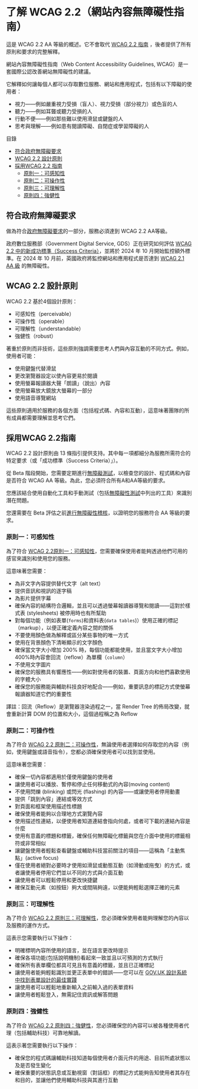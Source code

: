 # 了解 WCAG 2.2（網站內容無障礙性指南）

這是 WCAG 2.2 AA 等級的概述。它不會取代 [WCAG 2.2 指南](https://www.w3.org/TR/WCAG22/) ，後者提供了所有原則和要求的完整解釋。

網站內容無障礙性指南（Web Content Accessibility Guidelines, WCAG）是一套國際公認改善網站無障礙性的建議。

它解釋如何讓每個人都可以存取數位服務、網站和應用程式，包括有以下障礙的使用者：

- 視力——例如嚴重視力受損（盲人）、視力受損（部分視力）或色盲的人
- 聽力——例如耳聾或聽力受損的人
- 行動不便——例如那些難以使用滑鼠或鍵盤的人
- 思考與理解——例如患有閱讀障礙、自閉症或學習障礙的人

目錄

 - [符合政府無障礙要求](#符合政府無障礙要求)
 - [WCAG 2.2 設計原則](#wcag-22設計原則)
 - [採用WCAG 2.2 指南](#wcag-22設計原則)
    - [原則一：可感知性](#原則一可感知性)
    - [原則二：可操作性](#原則二可操作性)
    - [原則三：可理解性](#原則三可理解性)
    - [原則四：強健性](#原則四強健性)

## 符合政府無障礙要求

做為符合[政府無障礙要求](./making-your-service-accessible-an-introduction.md)的一部分，服務必須達到 WCAG
2.2 AA等級。

政府數位服務部（Government Digital Service, GDS）正在研究如何評估 [WCAG 2.2 中的新成功標準（Success Criteria）](https://www.w3.org/TR/WCAG22/)，並將於 2024 年 10 月開始監控額外標準。在 2024 年 10 月前，英國政府將監控網站和應用程式是否達到 [WCAG 2.1 AA 級](https://www.w3.org/TR/WCAG21/) 的無障礙性。

## WCAG 2.2 設計原則

WCAG 2.2 基於4個設計原則：

- 可感知性（perceivable）
- 可操作性（operable）
- 可理解性（understandable）
- 強健性（robust）

著重於原則而非技術，這些原則強調需要思考人們與內容互動的不同方式。例如，使用者可能：

- 使用鍵盤代替滑鼠
- 更改瀏覽器設定以使內容更易於閱讀
- 使用螢幕報讀器大聲「朗讀」（說出）內容
- 使用螢幕放大鏡放大螢幕的一部分
- 使用語音導覽網站

這些原則適用於服務的各個方面（包括程式碼、內容和互動），這意味著團隊的所有成員都需要理解並思考它們。

## 採用WCAG 2.2指南

WCAG 2.2 設計原則由 13 條指引提供支持。其中每一項都細分為服務所需符合的特定要求（或「成功標準（Success Criteria）」）。

從 Beta 階段開始，您需要定期進行[無障礙測試](https://www.gov.uk/service-manual/technology/testing-for-accessibility)，以檢查您的設計、程式碼和內容是否符合 WCAG AA 等級。為此，您必須符合所有A和AA等級的要求。

您應該結合使用自動化工具和手動測試（包括[無障礙性測試](../accessbility/testing-for-accessibility.md)中列出的工具）來識別潛在問題。

您還需要在 Beta 評估之前[進行無障礙性稽核](./making-your-service-accessible-an-introduction.md)，以證明您的服務符合 AA 等級的要求。

### 原則一：可感知性

為了符合 [WCAG 2.2原則一：可感知性](https://www.w3.org/TR/WCAG22/#perceivable)，您需要確保使用者能夠透過他們可用的感官來識別和使用您的服務。

這意味著您需要：

- 為非文字內容提供替代文字（alt text）
- 提供音訊和視訊的逐字稿
- 為影片提供字幕
- 確保內容的結構符合邏輯，並且可以透過螢幕報讀器導覽和閱讀——這對於樣式表 (stylesheets) 被停用時也有所幫助
- 對每個功能（例如表單(`forms`)和資料表(`data tables`)）使用正確的標記（markup），以便正確定義內容之間的關係
- 不要使用顏色做為解釋或區分某些事物的唯一方式
- 使用在背景顏色下清晰顯示的文字顏色
- 確保當文字大小增加 200% 時，每個功能都能使用，並且當文字大小增加 400%時內容會回流（reflow）為單欄（`column`）
- 不使用文字圖片
- 確保您的服務具有響應性——例如對使用者的裝置、頁面方向和他們喜歡使用的字體大小
- 確保您的服務能與輔助科技良好地配合——例如，重要訊息的標記方式使螢幕報讀器知道它們的重要性

譯註：回流（Reflow）是瀏覽器渲染過程之一，當 Render Tree 的佈局改變，就會重新計算 DOM 的位置和大小，這個過程稱之為 Reflow

### 原則二：可操作性

為了符合 [WCAG 2.2 原則二：可操作性](https://www.w3.org/TR/WCAG22/#operable)，無論使用者選擇如何存取您的內容（例如，使用鍵盤或語音指令），您都必須確保使用者可以找到並使用。

這意味著您需要：

- 確保一切內容都適用於僅使用鍵盤的使用者
- 讓使用者可以播放、暫停和停止任何移動式的內容(moving content)
- 不使用閃爍 (blinking) 或閃光 (flashing) 的內容——或讓使用者停用動畫
- 提供「跳到內容」連結或等效方式
- 對頁面和框架使用描述性標題
- 確保使用者能夠以合理地方式瀏覽內容
- 使用描述性連結，以便使用者知道連結會指向何處，或者可下載的連結內容是什麼
- 使用有意義的標題和標籤，確保任何無障礙化標籤與您在介面中使用的標籤相符或非常相似
- 讓鍵盤使用者輕鬆查看鍵盤或輔助科技當前關注的項目——這稱為「主動焦點」(active focus)
- 僅在使用者絕對必要時才使用如滑鼠或動態互動（如滑動或拖曳）的方式，或者讓使用者停用它們並以不同的方式與介面互動
- 讓使用者可以輕鬆停用和更改快捷鍵
- 確保互動元素（如按鈕）夠大或間隔夠遠，以便能夠輕鬆選擇正確的元素

### 原則三：可理解性

為了符合 [WCAG
2.2 原則三：可理解性](https://www.w3.org/TR/WCAG22/#understandable)，您必須確保使用者能夠理解您的內容以及服務的運作方式。

這表示您需要執行以下操作：

- 明確標明內容所使用的語言，並在語言更改時提示
- 確保各項功能(包括說明機制)看起來一致並且以可預測的方式執行
- 確保所有表單欄位都具可見且有意義的標籤，並且已正確標記
- 讓使用者能夠輕鬆識別並更正表單中的錯誤——您可以在 [GOV.UK 設計系統中找到表單設計的最佳實踐](https://design-system.service.gov.uk/)
- 讓使用者可以輕鬆地重新輸入之前輸入過的表單資料
- 讓使用者輕鬆登入，無需記住資訊或解答問題

### 原則四：強健性

為了符合 [WCAG
2.2 原則四：強健性](https://www.w3.org/TR/WCAG22/#robust)，您必須確保您的內容可以被各種使用者代理（包括輔助科技）可靠地解讀。

這表示著您需要執行以下操作：

- 確保您的程式碼讓輔助科技知道每個使用者介面元件的用途、目前所處狀態以及是否發生變化
- 確保重要的狀態訊息或互動視窗（對話框）的標記方式能夠告知使用者其存在和目的，並讓他們使用輔助科技與其進行互動
